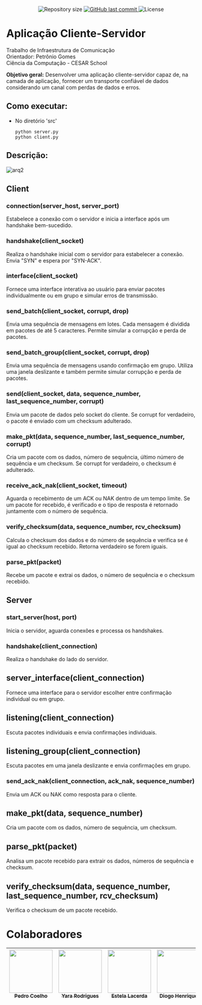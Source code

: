 <p align="center">
  <img alt="Repository size" src="https://img.shields.io/github/repo-size/DiogoHMC/InfraDeComunicacao">
  <a href="https://github.com/DiogoHMC/InfraDeComunicacao/commits/main/">
    <img alt="GitHub last commit" src="https://img.shields.io/github/last-commit/DiogoHMC/InfraDeComunicacao">
  </a>
   <img alt="License" src="https://img.shields.io/github/license/DiogoHMC/InfraDeComunicacao">
</p>



# Aplicação Cliente-Servidor

Trabalho de Infraestrutura de Comunicação<br>
Orientador: Petrônio Gomes <br>
Ciência da Computação - CESAR School<br>

<b>Objetivo geral:</b> Desenvolver uma aplicação cliente-servidor capaz de, na camada de
aplicação, fornecer um transporte confiável de dados considerando um canal com
perdas de dados e erros.


## Como executar:

- No diretório 'src'

  ```
  python server.py
  python client.py
  ```
## Descrição:

![arq2](https://github.com/DiogoHMC/InfraDeComunicacao/assets/111138996/58c568b5-1453-4dfd-b4b5-cb646bd34da9)

## Client

### connection(server_host, server_port)
Estabelece a conexão com o servidor e inicia a interface após um handshake bem-sucedido.

### handshake(client_socket)
Realiza o handshake inicial com o servidor para estabelecer a conexão. Envia "SYN" e espera por "SYN-ACK".

### interface(client_socket)
Fornece uma interface interativa ao usuário para enviar pacotes individualmente ou em grupo e simular erros de transmissão.

### send_batch(client_socket, corrupt, drop)
Envia uma sequência de mensagens em lotes. Cada mensagem é dividida em pacotes de até 5 caracteres. Permite simular a corrupção e perda de pacotes.

### send_batch_group(client_socket, corrupt, drop)
Envia uma sequência de mensagens usando confirmação em grupo. Utiliza uma janela deslizante e também permite simular corrupção e perda de pacotes.

### send(client_socket, data, sequence_number, last_sequence_number, corrupt)
Envia um pacote de dados pelo socket do cliente. Se corrupt for verdadeiro, o pacote é enviado com um checksum adulterado.

### make_pkt(data, sequence_number, last_sequence_number, corrupt)
Cria um pacote com os dados, número de sequência, último número de sequência e um checksum. Se corrupt for verdadeiro, o checksum é adulterado.

### receive_ack_nak(client_socket, timeout)
Aguarda o recebimento de um ACK ou NAK dentro de um tempo limite. Se um pacote for recebido, é verificado e o tipo de resposta é retornado juntamente com o número de sequência.

### verify_checksum(data, sequence_number, rcv_checksum)
Calcula o checksum dos dados e do número de sequência e verifica se é igual ao checksum recebido. Retorna verdadeiro se forem iguais.

### parse_pkt(packet)
Recebe um pacote e extrai os dados, o número de sequência e o checksum recebido.


## Server

### start_server(host, port)
Inicia o servidor, aguarda conexões e processa os handshakes.

### handshake(client_connection)
Realiza o handshake do lado do servidor.

## server_interface(client_connection)
Fornece uma interface para o servidor escolher entre confirmação individual ou em grupo.

## listening(client_connection)
Escuta pacotes individuais e envia confirmações individuais.

## listening_group(client_connection)
Escuta pacotes em uma janela deslizante e envia confirmações em grupo.

### send_ack_nak(client_connection, ack_nak, sequence_number)
Envia um ACK ou NAK como resposta para o cliente.

## make_pkt(data, sequence_number)
Cria um pacote com os dados, número de sequência, um checksum.

## parse_pkt(packet)
Analisa um pacote recebido para extrair os dados, números de sequência e checksum.

## verify_checksum(data, sequence_number, last_sequence_number, rcv_checksum)
Verifica o checksum de um pacote recebido.


# Colaboradores

| [<img loading="lazy" src="https://avatars.githubusercontent.com/u/111138996?v=4" width=115><br><sub>Pedro Coelho</sub>]([https://github.com/Dricalucia](https://github.com/pedro-coelho-dr)) |  [<img loading="lazy" src="https://avatars.githubusercontent.com/u/103130662?v=4" width=115><br><sub>Yara Rodrigues</sub>](https://github.com/Yara-R) | [<img loading="lazy" src="https://avatars.githubusercontent.com/u/117921412?v=4" width=115><br><sub>Estela Lacerda</sub>](https://github.com/EstelaLacerda) | [<img loading="lazy" src="https://avatars.githubusercontent.com/u/116087739?v=4" width=115><br><sub>Diogo Henrique</sub>](https://github.com/DiogoHMC) | [<img loading="lazy" src="https://avatars.githubusercontent.com/u/117746778?v=4" width=115><br><sub>Matheus Gomes</sub>](https://github.com/MatheusGom) |  [<img loading="lazy" src="https://avatars.githubusercontent.com/u/116605416?v=4" width=115><br><sub>Kaique Alves</sub>](https://github.com/Kaiquegb) |
| :---: | :---: | :---: | :---: | :---: | :---: |

